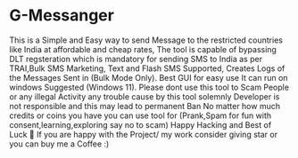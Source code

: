 # G-Messanger
This is a Simple and Easy way to send Message to the restricted countries like India at affordable and cheap rates, The tool is capable of bypassing DLT regsteration which is mandatory for sending SMS to India as per TRAI,Bulk SMS Marketing, Text and Flash SMS Supported, Creates Logs of the Messages Sent in (Bulk Mode Only). Best GUI for easy use It can run on windows Suggested (Windows 11). Please dont use this tool to Scam People or any illegal Activity any trouble cause by this tool solemnly Developer is not responsible and this may lead to permanent Ban No matter how much credits or coins you have you can use tool for (Prank,Spam for fun with consent,learning,exploring say no to scam) Happy Hacking and Best of Luck 🤞 If you are happy with the Project/ my work consider giving star or you can buy me a Coffee :)
